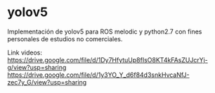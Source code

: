 # yolov5
Implementación de yolov5 para ROS melodic y python2.7 con fines personales de estudios no comerciales.

Link videos:
https://drive.google.com/file/d/1Dy7HfytuUp8fIsO8KT4kFAsZUJcrYj-g/view?usp=sharing
https://drive.google.com/file/d/1y3YO_Y_d6f84d3snkHvcaNfJ-zec7y_G/view?usp=sharing
